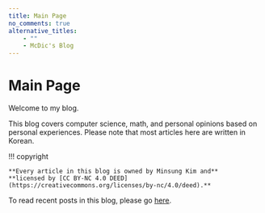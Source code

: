 ```yaml
---
title: Main Page
no_comments: true
alternative_titles:
    - ""
    - McDic's Blog
---
```


# Main Page

Welcome to my blog.

This blog covers computer science, math, and personal opinions based on personal experiences.
Please note that most articles here are written in Korean.

!!! copyright

    **Every article in this blog is owned by Minsung Kim and**
    **licensed by [CC BY-NC 4.0 DEED](https://creativecommons.org/licenses/by-nc/4.0/deed).**

To read recent posts in this blog, please go [here](../sorted/recent/).
